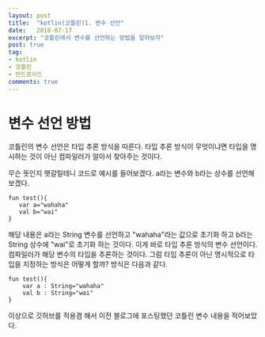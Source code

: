 ```yaml
---
layout: post
title:  "kotlin(코틀린)1. 변수 선언"
date:   2018-07-17
excerpt: "코틀린에서 변수를 선언하는 방법을 알아보자"
post: true
tag:
- kotlin
- 코틀린
- 안드로이드
comments: true
---
```


# 변수 선언 방법
코틀린의 변수 선언은 타입 추론 방식을 따른다.
타입 추론 방식이 무엇이냐면 타입을 명시하는 것이 아닌 컴파일러가 알아서 찾아주는 것이다.

무슨 뜻인지 햇갈릴테니 코드로 예시를 들어보겠다.
a라는 변수와 b라는 상수를 선언해보겠다.

~~~
fun test(){
   var a="wahaha"
   val b="wai"
}
~~~
해당 내용은 a라는 String 변수를 선언하고 "wahaha"라는 값으로 초기화 하고 b라는 String 상수에 "wai"로 초기화 하는 것이다.
이게 바로 타입 추론 방식의 변수 선언이다.
컴파일러가 해당 변수의 타입을 추론하는 것이다.
그럼 타입 추론이 아닌 명시적으로 타입을 지정하는 방식은 어떻게 할까?
방식은 다음과 같다.
~~~
fun test(){
	var a : String="wahaha"
    val b : String="wai"
}
~~~
이상으로 깃허브를 적용겸 해서 이전 블로그에 포스팅했던 코틀린 변수 내용을 적어보았다.